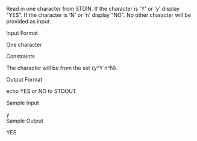 Read in one character from STDIN.
If the character is 'Y' or 'y' display "YES".
If the character is 'N' or 'n' display "NO".
No other character will be provided as input.

Input Format

One character

Constraints

The character will be from the set {y^Y n^N}.

Output Format

echo YES or NO to STDOUT.

Sample Input

y  
Sample Output

YES
